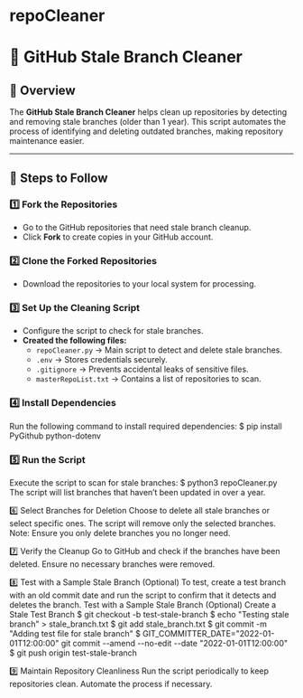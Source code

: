 # repoCleaner
# 🚀 GitHub Stale Branch Cleaner

## 📌 Overview
The **GitHub Stale Branch Cleaner** helps clean up repositories by detecting and removing stale branches (older than 1 year). This script automates the process of identifying and deleting outdated branches, making repository maintenance easier.

---

## 📂 Steps to Follow

### **1️⃣ Fork the Repositories**
- Go to the GitHub repositories that need stale branch cleanup.
- Click **Fork** to create copies in your GitHub account.

### **2️⃣ Clone the Forked Repositories**
- Download the repositories to your local system for processing.

### **3️⃣ Set Up the Cleaning Script**
- Configure the script to check for stale branches.
- **Created the following files:**
  - `repoCleaner.py` → Main script to detect and delete stale branches.
  - `.env` → Stores credentials securely.
  - `.gitignore` → Prevents accidental leaks of sensitive files.
  - `masterRepoList.txt` → Contains a list of repositories to scan.

### **4️⃣ Install Dependencies**
  Run the following command to install required dependencies:
  $ pip install PyGithub python-dotenv

### 5️⃣ Run the Script
  Execute the script to scan for stale branches:
  $  python3 repoCleaner.py
  The script will list branches that haven’t been updated in over a year.

6️⃣ Select Branches for Deletion
  Choose to delete all stale branches or select specific ones.
  The script will remove only the selected branches.
  Note: Ensure you only delete branches you no longer need.

7️⃣ Verify the Cleanup
  Go to GitHub and check if the branches have been deleted.
  Ensure no necessary branches were removed.

8️⃣ Test with a Sample Stale Branch (Optional)
  To test, create a test branch with an old commit date and run the script to confirm that it detects and deletes the branch.
  Test with a Sample Stale Branch (Optional)
  Create a Stale Test Branch
  $  git checkout -b test-stale-branch
  $  echo "Testing stale branch" > stale_branch.txt
  $  git add stale_branch.txt
  $  git commit -m "Adding test file for stale branch"
  $  GIT_COMMITTER_DATE="2022-01-01T12:00:00" git commit --amend --no-edit --date "2022-01-01T12:00:00"
  $  git push origin test-stale-branch

9️⃣ Maintain Repository Cleanliness
  Run the script periodically to keep repositories clean.
  Automate the process if necessary.
